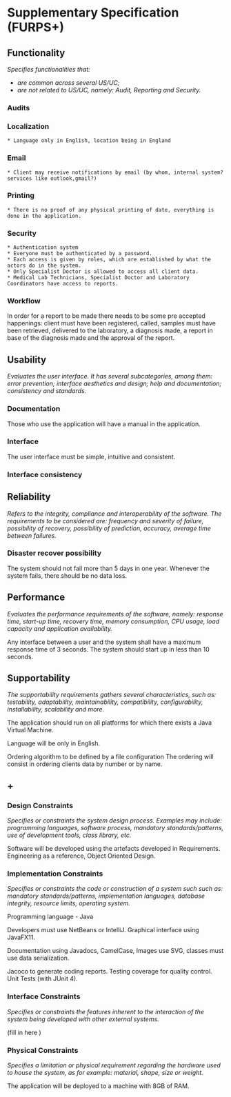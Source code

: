 # Supplementary Specification (FURPS+)

## Functionality

_Specifies functionalities that:_

- _are common across several US/UC;_
- _are not related to US/UC, namely: Audit, Reporting and Security._



### Audits

### Localization
	* Language only in English, location being in England
### Email
	* Client may receive notifications by email (by whom, internal system? services like outlook,gmail?)
### Printing
	* There is no proof of any physical printing of date, everything is done in the application.
### Security
	* Authentication system
	* Everyone must be authenticated by a password.
	* Each access is given by roles, which are established by what the actors do in the system.
	* Only Specialist Doctor is allowed to access all client data.
	* Medical Lab Technicians, Specialist Doctor and Laboratory Coordinators have access to reports.

### Workflow
In order for a report to be made there needs to be some pre accepted happenings: client must have been registered, called, samples must have been retrieved, delivered to the laboratory, a diagnosis made, a report in base of the diagnosis made and the approval of the report.


## Usability 

_Evaluates the user interface. It has several subcategories,
among them: error prevention; interface aesthetics and design; help and
documentation; consistency and standards._

### Documentation
 Those who use the application will have a manual in the application.

### Interface

The user interface must be simple, intuitive and consistent. 

### Interface consistency


## Reliability
_Refers to the integrity, compliance and interoperability of the software. The requirements to be considered are: frequency and severity of failure, possibility of recovery, possibility of prediction, accuracy, average time between failures._


### Disaster recover possibility

The system should not fail more than 5 days in one year. Whenever the system fails, there should be no data loss.

## Performance
_Evaluates the performance requirements of the software, namely: response time, start-up time, recovery time, memory consumption, CPU usage, load capacity and application availability._

Any interface between a user and the system shall have a maximum response time of 3 seconds. The system should start up in less than 10 seconds.



## Supportability
_The supportability requirements gathers several characteristics, such as:
testability, adaptability, maintainability, compatibility,
configurability, installability, scalability and more._ 

The application should run on all platforms for which there exists a Java Virtual Machine.

Language will be only in English.

Ordering algorithm to be defined by a file configuration
The ordering will consist in ordering clients data by number or by name.

## +

### Design Constraints

_Specifies or constraints the system design process. Examples may include: programming languages, software process, mandatory standards/patterns, use of development tools, class library, etc._
  

Software will be developed using the artefacts developed in Requirements.
Engineering as a reference, Object Oriented Design.


### Implementation Constraints

_Specifies or constraints the code or construction of a system such
such as: mandatory standards/patterns, implementation languages,
database integrity, resource limits, operating system._

Programming language - Java

Developers must use NetBeans or IntelliJ.
Graphical interface using JavaFX11.

Documentation using Javadocs,
CamelCase, 
Images use SVG, classes must use data serialization.

Jacoco to generate coding reports.
Testing coverage for quality control.
Unit Tests (with JUnit 4).


### Interface Constraints
_Specifies or constraints the features inherent to the interaction of the
system being developed with other external systems._


(fill in here )

### Physical Constraints

_Specifies a limitation or physical requirement regarding the hardware used to house the system, as for example: material, shape, size or weight._

The application will be deployed to a machine with 8GB of RAM.
